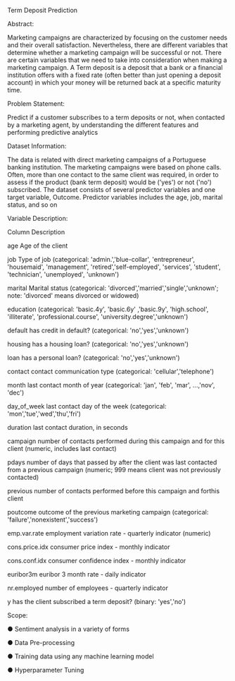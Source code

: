 
Term Deposit Prediction

Abstract:

Marketing campaigns are characterized by focusing on the customer needs and their
overall satisfaction. Nevertheless, there are different variables that determine whether a
marketing campaign will be successful or not. There are certain variables that we need
to take into consideration when making a marketing campaign.
A Term deposit is a deposit that a bank or a financial institution offers with a fixed rate
(often better than just opening a deposit account) in which your money will be returned
back at a specific maturity time.

Problem Statement:

Predict if a customer subscribes to a term deposits or not, when contacted by a
marketing agent, by understanding the different features and performing predictive
analytics

Dataset Information:

The data is related with direct marketing campaigns of a Portuguese banking
institution. The marketing campaigns were based on phone calls. Often, more than one
contact to the same client was required, in order to assess if the product (bank term
deposit) would be ('yes') or not ('no') subscribed.
The dataset consists of several predictor variables and one target variable, Outcome.
Predictor variables includes the age, job, marital status, and so on

Variable Description:

Column Description

age Age of the client

job Type of job (categorical: 'admin.','blue-collar', 'entrepreneur',
'housemaid', 'management', 'retired','self-employed', 'services',
'student', 'technician', 'unemployed', 'unknown')

marital Marital status (categorical:
'divorced','married','single','unknown'; note: 'divorced' means
divorced or widowed)

education (categorical: 'basic.4y', 'basic.6y' ,'basic.9y', 'high.school',
'illiterate', 'professional.course', 'university.degree','unknown')

default has credit in default? (categorical: 'no','yes','unknown')

housing has a housing loan? (categorical: 'no','yes','unknown')

loan has a personal loan? (categorical: 'no','yes','unknown')

contact contact communication type (categorical: 'cellular','telephone')

month last contact month of year (categorical: 'jan', 'feb', 'mar', ...,'nov', 
'dec')

day_of_week last contact day of the week (categorical:
'mon','tue','wed','thu','fri')

duration last contact duration, in seconds

campaign number of contacts performed during this campaign and for
this client (numeric, includes last contact)

pdays number of days that passed by after the client was last
contacted from a previous campaign (numeric; 999 means
client was not previously contacted)

previous number of contacts performed before this campaign and forthis
client

poutcome outcome of the previous marketing campaign (categorical:
'failure','nonexistent','success')

emp.var.rate employment variation rate - quarterly indicator (numeric)

cons.price.idx consumer price index - monthly indicator

cons.conf.idx consumer confidence index - monthly indicator

euribor3m euribor 3 month rate - daily indicator

nr.employed number of employees - quarterly indicator

y has the client subscribed a term deposit? (binary: 'yes','no')

Scope:

● Sentiment analysis in a variety of forms

● Data Pre-processing

● Training data using any machine learning model

● Hyperparameter Tuning
